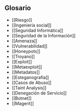 ## Glosario
- [[Riesgo]]
- [[Ingeniería social]]
- [[Seguridad Informática]]
- [[Seguridad de la Información]]
- [[Amenaza]]
- [[Vulnerabilidad]]
- [[Honeypots]]
- [[Troyano]]
- [[Exploit]]
- [[Metaexploit]]
- [[Metadatos]]
- [[Esteganografía]]
- [[Casos de Abuso]]
- [[Taint Analysis]]
- [[Denegación de Servicio]]
- [[Botnet]]
- [[Magerit]]